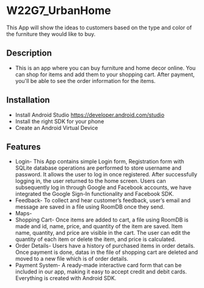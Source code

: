 # W22G7_UrbanHome
This App will show the ideas to customers based on the type and color of the furniture they would like to buy.

## Description ##
* This is an app where you can buy furniture and home decor online. You can shop for items and add them to your shopping cart. After payment, you'll be able to see the order information for the items.

## Installation ##
* Install Android Studio
https://developer.android.com/studio
* Install the right SDK for your phone
* Create an Android Virtual Device


## Features ##
* Login- This App contains simple Login form, Registration form with SQLite database operations are performed to store username and password. It allows the user to log in once registered. After successfully logging in, the user returned to the home screen. Users can subsequently log in through Google and Facebook accounts, we have integrated the Google Sign-In functionality and Facebook SDK.
* Feedback- To collect and hear customer’s feedback, user’s email and message are saved in a file using RoomDB once they send.
* Maps-
* Shopping Cart- Once items are added to cart, a file using RoomDB is made and id, name, price, and quantity of the item are saved. Item name, quantity, and price are visible in the cart. The user can edit the quantity of each item or delete the item, and price is calculated. 
* Order Details- Users have a history of purchased items in order details. Once payment is done, datas in the file of shopping cart are deleted and moved to a new file which is of order details.
* Payment System- A ready-made interactive card form that can be included in our app, making it easy to accept credit and debit cards. Everything is created with Android SDK.
